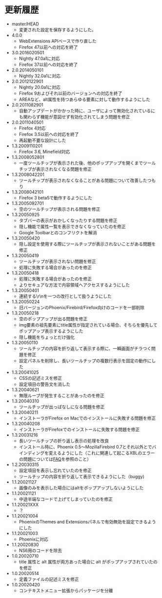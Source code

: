 # 更新履歴

 - master/HEAD
   * 変更された設定を保存するようにした。
 - 4.0.0
   * WebExtensions APIベースで作り直した
   * Firefox 47以前への対応を終了
 - 3.0.2016020501
   * Nightly 47.0a1に対応
   * Firefox 37以前への対応を終了
 - 2.0.2014050101
   * Nightly 32.0a1に対応
 - 2.0.2012122901
   * Nightly 20.0a1に対応
   * Firefox 9およびそれ以前のバージョンへの対応を終了
   * AREAなど、alt属性を持つあらゆる要素に対して動作するようにした
 - 2.0.2011082901
   * 自動アップデートがかかった時に、ユーザによって無効化されているにも関わらず機能が意図せず有効化されてしまう問題を修正
 - 2.0.2011040501
   * Firefox 4対応
   * Firefox 3.5以前への対応を終了
   * 再起動不要な設計にした
 - 1.3.2009110201
   * Firefox 3.6, Minefield対応
 - 1.3.2008052801
   * 一度ツールチップが表示された後、他のポップアップを開くまでツールチップが表示されなくなる問題を修正
 - 1.3.2008042201
   * ツールチップが表示されなくなることがある問題について改善したつもり
 - 1.3.2008042101
   * Firefox 3 beta5で動作するようにした
 - 1.3.2005092701
   * 空のツールチップが表示される問題を修正
 - 1.3.20050925
   * タブバーの表示がおかしくなったりする問題を修正
   * 隠し機能で属性一覧を表示できなくなっていたのを修正
   * Google Toolbarとのコンフリクトを解消
 - 1.3.20050420
   * 隠し設定を使用する際にツールチップが表示されないことがある問題を修正
 - 1.3.20050419
   * ツールチップが表示されない問題を修正
   * 処理に失敗する場合があったのを修正
 - 1.3.20050418
   * 処理に失敗する場合があったのを修正
   * よりセキュアな方法で内容領域へアクセスするようにした
 - 1.3.20050401
   * 連続する\r\nを一つの改行として扱うようにした
 - 1.3.20050224
   * 旧バージョンのPhoenix/Firebird/Firefox向けのコードを一部削除
 - 1.3.20050218
   * 空のポップアップが出る問題を修正
   * img要素の祖先要素にtitle属性が指定されている場合、そちらを優先してポップアップ表示するようにした
   * 隠し機能をちょっとだけ強化
 - 1.3.20050110
   * ツールチップの内容を折り返して表示する際に、一瞬画面がチラつく問題を修正
   * 設定パネルを削除し、長いツールチップの複数行表示を固定の動作にした
 - 1.3.20041025
   * CSSの記述ミスを修正
   * 設定項目の警告文を消した
 - 1.3.20040621
   * 無限ループが発生することがあったのを修正
 - 1.3.20040310
   * ツールチップが出っぱなしになる問題を修正
 - 1.3.20040211
   * インストーラがFirefox on Macでのインストールに失敗する問題を修正
 - 1.3.20040208
   * インストーラがFirefoxでのインストールに失敗する問題を修正
 - 1.3.20031216
   * 長いツールチップの折り返し表示の処理を改良
   * インストール時に、Phoenix 0.5～MozillaFirebird 0.7とそれ以外とでバインディングを変えるようにした（これに関連して起こるXBLのエラーの問題については[FAQ](http://piro.sakura.ne.jp/xul/#faq-XBLerror)を参照のこと）
 - 1.2.20030315
   * 設定項目を表示し忘れていたのを修正
   * ツールチップの内容を折り返して表示できるようにした（buggy)
 - 1.1.20021127
   * 画像のみを表示した場合にはaltをポップアップしないようにした
 - 1.1.20021121
   * 中途半端なコードで上げてしまっていたのを修正
 - 1.1.20021XXX
   * ？
 - 1.1.20021004
   * PhoenixのThemes and Extensionsパネルで有効無効を設定できるようにした
 - 1.1.20021003
   * Phoenixに対応
 - 1.1.20020830
   * NS6用のコードを除去
 - 1.0.20020710
   * title 属性と alt 属性が両方あった場合に alt がポップアップされていたのを修正
 - 1.0.20020514
   * 定義ファイルの記述ミスを修正
 - 1.0.20020420
   * コンテキストメニュー拡張からパッケージを分離
